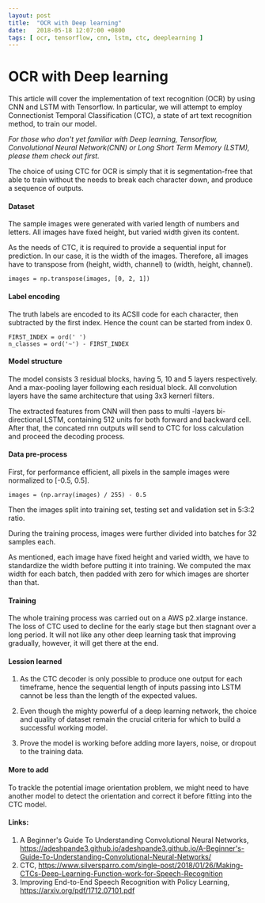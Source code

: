 ```yaml
---
layout: post
title:  "OCR with Deep learning"
date:   2018-05-18 12:07:00 +0800
tags: [ ocr, tensorflow, cnn, lstm, ctc, deeplearning ]
---
```


# OCR with Deep learning

This article will cover the implementation of text recognition (OCR) by using CNN and LSTM with Tensorflow. In particular, we will attempt to employ Connectionist Temporal Classification (CTC), a state of art text recognition method, to train our model.

*For those who don't yet familiar with Deep learning, Tensorflow, Convolutional Neural Network(CNN) or Long Short Term Memory (LSTM), please them check out first.*

The choice of using CTC for OCR is simply that it is segmentation-free that able to train without the needs to break each character down, and produce a sequence of outputs. 

#### Dataset

The sample images were generated with varied length of numbers and letters. All images have fixed height, but varied width given its content.

As the needs of CTC, it is required to provide a sequential input for prediction. In our case, it is the width of the images. Therefore, all images have to transpose from (height, width, channel) to (width, height, channel).

```
images = np.transpose(images, [0, 2, 1])
```

#### Label encoding

The truth labels are encoded to its ACSII code for each character, then subtracted by the first index. Hence the count can be started from index 0.

```
FIRST_INDEX = ord(' ')
n_classes = ord('~') - FIRST_INDEX
```

#### Model structure

The model consists 3 residual blocks, having 5, 10 and 5 layers respectively. And a max-pooling layer following each residual block. All convolution layers have the same architecture that using 3x3 kernerl filters.

The extracted features from CNN will then pass to multi -layers bi-directional LSTM, containing 512 units for both forward and backward cell. After that, the concated rnn outputs will send to CTC for loss calculation and proceed the decoding process.

#### Data pre-process

First, for performance efficient, all pixels in the sample images were normalized to [-0.5, 0.5]. 

```
images = (np.array(images) / 255) - 0.5
```

Then the images split into training set, testing set and validation set in 5:3:2 ratio. 

During the training process, images were further divided into batches for 32 samples each.

As mentioned, each image have fixed height and varied width, we have to standardize the width before putting it into training. We computed the max width for each batch, then padded with zero for which images are shorter than that.

#### Training

The whole training process was carried out on a AWS p2.xlarge instance. The loss of CTC used to decline for the early stage but then stagnant over a long period. It will not like any other deep learning task that improving gradually, however, it will get there at the end.

#### Lession learned

1. As the CTC decoder is only possible to produce one output for each timeframe, hence the sequential length of inputs passing into LSTM cannot be less than the length of the expected values.

2. Even though the mighty powerful of a deep learning network, the choice and quality of dataset remain the crucial criteria for which to build a successful working model.

3. Prove the model is working before adding more layers, noise, or dropout to the training data.

#### More to add

To trackle the potential image orientation problem, we might need to have another model to detect the orientation and correct it before fitting into the CTC model.


#### Links:

1. A Beginner's Guide To Understanding Convolutional Neural Networks, https://adeshpande3.github.io/adeshpande3.github.io/A-Beginner's-Guide-To-Understanding-Convolutional-Neural-Networks/
2. CTC, https://www.silversparro.com/single-post/2018/01/26/Making-CTCs-Deep-Learning-Function-work-for-Speech-Recognition
3. Improving End-to-End Speech Recognition with Policy Learning, https://arxiv.org/pdf/1712.07101.pdf
